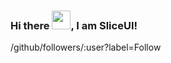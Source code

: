 ### Hi there <img src="https://raw.githubusercontent.com/MartinHeinz/MartinHeinz/master/wave.gif" width="30px">, I am SliceUI!

/github/followers/:user?label=Follow
<!--
**SliceUI-design/SliceUI-design** is a ✨ _special_ ✨ repository because its `README.md` (this file) appears on your GitHub profile.

Here are some ideas to get you started:

- 🔭 I’m currently working on ...
- 🌱 I’m currently learning ...
- 👯 I’m looking to collaborate on ...
- 🤔 I’m looking for help with ...
- 💬 Ask me about ...
- 📫 How to reach me: ...
- 😄 Pronouns: ...
- ⚡ Fun fact: ...
-->
